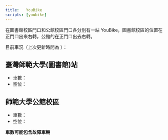 ```yaml
---
title:   YouBike
scripts: [youbike]
---
```


在圖書館校區門口和公館校區門口各分別有一站 YouBike，圖書館校區的位置在正門口出來右轉，公館的在正門口出去右轉。

目前車況（上次更新時間為 <span id="yb_mday"></span>）：

## 臺灣師範大學(圖書館)站

* 車數：<span id="yb_lib_sbi"></span>
* 空位：<span id="yb_lib_bemp"></span>

## 師範大學公館校區

* 車數：<span id="yb_gg_sbi"></span>
* 空位：<span id="yb_gg_bemp"></span>

**車數可能包含故障車輛**
